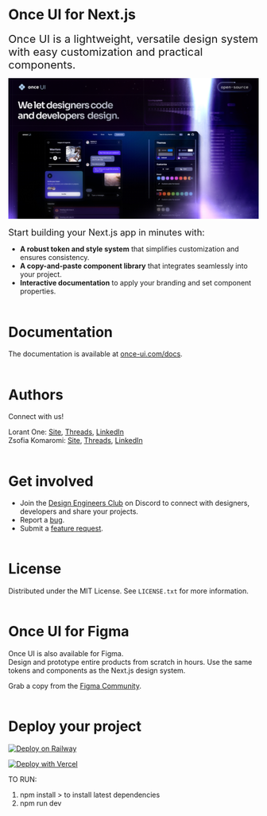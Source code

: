 # **Once UI for Next.js**

<span style="font-size: 22px;">Once UI is a lightweight, versatile design system with easy customization and practical components.
<br>

![Once UI](public/images/cover.png)

<span style="font-size: 18px;">Start building your Next.js app in minutes with:</span> 
* **A robust token and style system** that simplifies customization and ensures consistency. 
* **A copy-and-paste component library** that integrates seamlessly into your project.
* **Interactive documentation** to apply your branding and set component properties.
<br><br>

# **Documentation**
The documentation is available at [once-ui.com/docs](https://once-ui.com/docs).
<br><br>

# **Authors**
Connect with us!

Lorant One: [Site](https://lorant.one), [Threads](https://www.threads.net/@lorant.one), [LinkedIn](https://www.linkedin.com/in/lorant-one/)  
Zsofia Komaromi: [Site](https://zsofia.pro), [Threads](https://www.threads.net/@zsofia_kom), [LinkedIn](https://www.linkedin.com/in/zsofiakomaromi/)
<br><br>

# **Get involved**
- Join the [Design Engineers Club](https://discord.com/invite/5EyAQ4eNdS) on Discord to connect with designers, developers and share your projects.
- Report a [bug](https://github.com/once-ui-system/nextjs-starter/issues/new?labels=bug&template=bug_report.md).
- Submit a [feature request](https://github.com/once-ui-system/nextjs-starter/issues/new?labels=feature%20request&template=feature_request.md).
<br><br>

# **License**

Distributed under the MIT License. See `LICENSE.txt` for more information.
<br><br>

# **Once UI for Figma**

Once UI is also available for Figma.  
Design and prototype entire products from scratch in hours. Use the same tokens and components as the Next.js design system.

Grab a copy from the [Figma Community](https://figma.com/).
<br><br>

# **Deploy your project**

[![Deploy on Railway](https://railway.app/button.svg)](https://railway.app/template/76DR9Q?referralCode=QW2HBC)

[![Deploy with Vercel](https://vercel.com/button)](https://vercel.com/new/clone?repository-url=https%3A%2F%2Fgithub.com%2Fonce-ui-system%2Fnextjs-starter&redirect-url=https%3A%2F%2Fonce-ui.com%2Fdocs%2F)


TO RUN:

1) npm install > to install latest dependencies
2) npm run dev